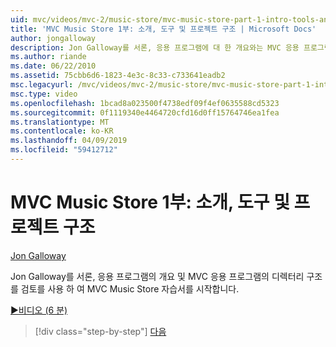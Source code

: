 ```yaml
---
uid: mvc/videos/mvc-2/music-store/mvc-music-store-part-1-intro-tools-and-project-structure
title: 'MVC Music Store 1부: 소개, 도구 및 프로젝트 구조 | Microsoft Docs'
author: jongalloway
description: Jon Galloway를 서론, 응용 프로그램에 대 한 개요와는 MVC 응용 프로그램의 디렉터리 구조를 검토를 사용 하 여 MVC Music Store 자습서를 시작 하는 중...
ms.author: riande
ms.date: 06/22/2010
ms.assetid: 75cbb6d6-1823-4e3c-8c33-c733641eadb2
msc.legacyurl: /mvc/videos/mvc-2/music-store/mvc-music-store-part-1-intro-tools-and-project-structure
msc.type: video
ms.openlocfilehash: 1bcad8a023500f4738edf09f4ef0635588cd5323
ms.sourcegitcommit: 0f1119340e4464720cfd16d0ff15764746ea1fea
ms.translationtype: MT
ms.contentlocale: ko-KR
ms.lasthandoff: 04/09/2019
ms.locfileid: "59412712"
---
```

# <a name="mvc-music-store-part-1-intro-tools-and-project-structure"></a>MVC Music Store 1부: 소개, 도구 및 프로젝트 구조

[Jon Galloway](https://github.com/jongalloway)

Jon Galloway를 서론, 응용 프로그램의 개요 및 MVC 응용 프로그램의 디렉터리 구조를 검토를 사용 하 여 MVC Music Store 자습서를 시작합니다.

[&#9654;비디오 (6 분)](https://channel9.msdn.com/Blogs/ASP-NET-Site-Videos/mvc-music-store-part-1-intro-tools-and-project-structure)

> [!div class="step-by-step"]
> [다음](mvc-music-store-part-2-controllers.md)
